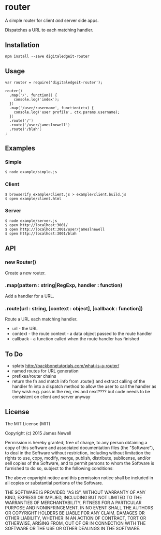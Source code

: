 # router

A simple router for client *and* server side apps. 

Dispatches a URL to each matching handler.

## Installation

    npm install --save digitaledgeit-router

## Usage

    var router = require('digitaledgeit-router');
    
    router()
      .map('/', function() {
        console.log('index');
      })
      .map('/user/:username', function(ctx) {
        console.log('user profile', ctx.params.username);
      })
      .route('/')
      .route('/user/jameslnewell')
      .route('/blah')
    ;
   
## Examples

### Simple

    $ node example/simple.js

### Client

    $ browserify example/client.js > example/client.build.js
    $ open example/client.html
    
### Server

    $ node example/server.js
    $ open http://localhost:3001/
    $ open http://localhost:3001/user/jameslnewell
    $ open http://localhost:3001/blah
     
## API

### new Router()

Create a new router.

### .map(pattern : string|RegExp, handler : function)

Add a handler for a URL.

### .route(url : string, [context : object], [callback : function])

Route a URL each matching handler.

- url - the URL
- context - the route context - a data object passed to the route handler
- callback - a function called when the route handler has finished

## To Do

- splats http://backbonetutorials.com/what-is-a-router/
- named routes for URL generation
- prefixes/router chains
- return the fn and match info from .route() and extract calling of the handler fn into a dispatch method to allow the user to call the handler as they wish e.g. pass in the req, res and next???? but code needs to be consistent on client and server anyway

## License

The MIT License (MIT)

Copyright (c) 2015 James Newell

Permission is hereby granted, free of charge, to any person obtaining a copy of this software and associated documentation files (the "Software"), to deal in the Software without restriction, including without limitation the rights to use, copy, modify, merge, publish, distribute, sublicense, and/or sell copies of the Software, and to permit persons to whom the Software is furnished to do so, subject to the following conditions:

The above copyright notice and this permission notice shall be included in all copies or substantial portions of the Software.

THE SOFTWARE IS PROVIDED "AS IS", WITHOUT WARRANTY OF ANY KIND, EXPRESS OR IMPLIED, INCLUDING BUT NOT LIMITED TO THE WARRANTIES OF MERCHANTABILITY, FITNESS FOR A PARTICULAR PURPOSE AND NONINFRINGEMENT. IN NO EVENT SHALL THE AUTHORS OR COPYRIGHT HOLDERS BE LIABLE FOR ANY CLAIM, DAMAGES OR OTHER LIABILITY, WHETHER IN AN ACTION OF CONTRACT, TORT OR OTHERWISE, ARISING FROM, OUT OF OR IN CONNECTION WITH THE SOFTWARE OR THE USE OR OTHER DEALINGS IN THE SOFTWARE.